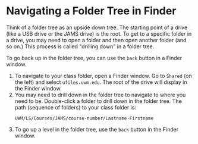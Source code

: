 # Navigating a Folder Tree in Finder

Think of a folder tree as an upside down tree. The starting point of a drive (like a USB drive or the JAMS drive) is the root. To get to a specific folder in a drive, you may need to open a folder and then open another folder (and so on.) This process is called "drilling down" in a folder tree. 

To go back up in the folder tree, you can use the `back` button in a Finder window.

1. To navigate to your class folder, open a Finder window. Go to `Shared` (on the left) and select `ufiles.uwm.edu`. The root of the drive will display in the Finder window.
2. You may need to drill down in the folder tree to navigate to where you need to be. Double-click a folder to drill down in the folder tree. The path (sequence of folders) to your class folder is: <p><pre><code>UWM/LS/Courses/JAMS/course-number/Lastname-Firstname</code></pre></p>
3. To go up a level in the folder tree, use the `back` button in the Finder window.